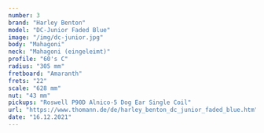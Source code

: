 ```yaml
---
number: 3
brand: "Harley Benton"
model: "DC-Junior Faded Blue"
image: "/img/dc-junior.jpg"
body: "Mahagoni"
neck: "Mahagoni (eingeleimt)"
profile: "60's C"
radius: "305 mm"
fretboard: "Amaranth"
frets: "22"
scale: "628 mm"
nut: "43 mm"
pickups: "Roswell P90D Alnico-5 Dog Ear Single Coil"
url: "https://www.thomann.de/de/harley_benton_dc_junior_faded_blue.htm"
date: "16.12.2021"
---
```

